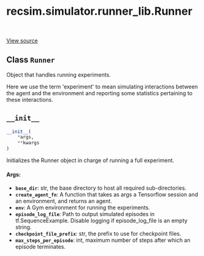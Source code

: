 <div itemscope itemtype="http://developers.google.com/ReferenceObject">
<meta itemprop="name" content="recsim.simulator.runner_lib.Runner" />
<meta itemprop="path" content="Stable" />
<meta itemprop="property" content="__init__"/>
</div>

# recsim.simulator.runner_lib.Runner

<table class="tfo-notebook-buttons tfo-api" align="left">
</table>

<a target="_blank" href="https://github.com/google-research/recsim/tree/master/recsim//simulator/runner_lib.py">View
source</a>

## Class `Runner`

Object that handles running experiments.

<!-- Placeholder for "Used in" -->

Here we use the term 'experiment' to mean simulating interactions between the
agent and the environment and reporting some statistics pertaining to these
interactions.

<h2 id="__init__"><code>__init__</code></h2>

```python
__init__(
    *args,
    **kwargs
)
```

Initializes the Runner object in charge of running a full experiment.

#### Args:

*   <b>`base_dir`</b>: str, the base directory to host all required
    sub-directories.
*   <b>`create_agent_fn`</b>: A function that takes as args a Tensorflow session
    and an environment, and returns an agent.
*   <b>`env`</b>: A Gym environment for running the experiments.
*   <b>`episode_log_file`</b>: Path to output simulated episodes in
    tf.SequenceExample. Disable logging if episode_log_file is an empty string.
*   <b>`checkpoint_file_prefix`</b>: str, the prefix to use for checkpoint
    files.
*   <b>`max_steps_per_episode`</b>: int, maximum number of steps after which an
    episode terminates.

